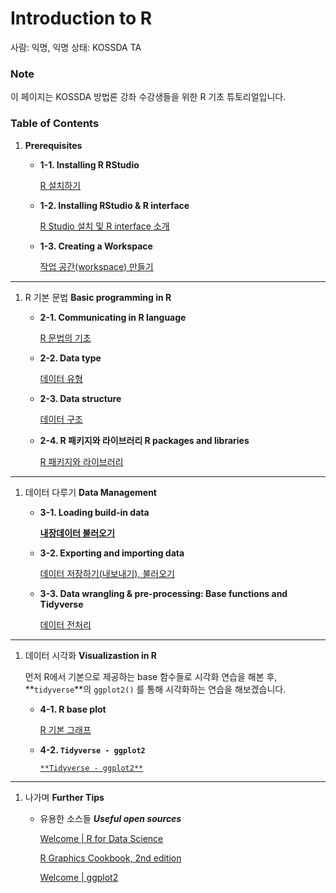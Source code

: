 # Introduction to R

사람: 익명, 익명
상태: KOSSDA TA

### Note

이 페이지는 KOSSDA 방법론 강좌 수강생들을 위한 R 기초 튜토리얼입니다. 

### Table of Contents

1. **Prerequisites** 
    - **1-1. Installing R RStudio**
        
        [R 설치하기](Introduction%20to%20R%20ee13128818d44582beb7844bfec6d5e1/R%20%E1%84%89%E1%85%A5%E1%86%AF%E1%84%8E%E1%85%B5%E1%84%92%E1%85%A1%E1%84%80%E1%85%B5%20ba5adfbe9cd2414fb0365b1b9469ecfb.md)
        
    - **1-2. Installing RStudio & R interface**
        
        [R Studio 설치 및 R interface 소개](Introduction%20to%20R%20ee13128818d44582beb7844bfec6d5e1/R%20Studio%20%E1%84%89%E1%85%A5%E1%86%AF%E1%84%8E%E1%85%B5%20%E1%84%86%E1%85%B5%E1%86%BE%20R%20interface%20%E1%84%89%E1%85%A9%E1%84%80%E1%85%A2%2073fc48ab89ee45449d4cbc4ad6046aa6.md)
        
    - **1-3. Creating a Workspace**
        
        [작업 공간(workspace) 만들기](Introduction%20to%20R%20ee13128818d44582beb7844bfec6d5e1/%E1%84%8C%E1%85%A1%E1%86%A8%E1%84%8B%E1%85%A5%E1%86%B8%20%E1%84%80%E1%85%A9%E1%86%BC%E1%84%80%E1%85%A1%E1%86%AB(workspace)%20%E1%84%86%E1%85%A1%E1%86%AB%E1%84%83%E1%85%B3%E1%86%AF%E1%84%80%E1%85%B5%203658928eac0f441c8faf4bdada2971dd.md)
        

---

1. R 기본 문법 **Basic programming in R** 
    - **2-1. Communicating in R language**
        
        [R 문법의 기초](Introduction%20to%20R%20ee13128818d44582beb7844bfec6d5e1/R%20%E1%84%86%E1%85%AE%E1%86%AB%E1%84%87%E1%85%A5%E1%86%B8%E1%84%8B%E1%85%B4%20%E1%84%80%E1%85%B5%E1%84%8E%E1%85%A9%20f3acedcb65b5410788e2311d3935a836.md)
        
    - **2-2. Data type**
        
        [데이터 유형](Introduction%20to%20R%20ee13128818d44582beb7844bfec6d5e1/%E1%84%83%E1%85%A6%E1%84%8B%E1%85%B5%E1%84%90%E1%85%A5%20%E1%84%8B%E1%85%B2%E1%84%92%E1%85%A7%E1%86%BC%20ed3c1b5ab34c43349bd5b8e47da67add.md)
        
    - **2-3. Data structure**
        
        [데이터 구조](Introduction%20to%20R%20ee13128818d44582beb7844bfec6d5e1/%E1%84%83%E1%85%A6%E1%84%8B%E1%85%B5%E1%84%90%E1%85%A5%20%E1%84%80%E1%85%AE%E1%84%8C%E1%85%A9%20a6aa604b2fd649c89a9adf6e80f2d1e4.md)
        
    - **2-4. R 패키지와 라이브러리 R packages and libraries**
        
        [R 패키지와 라이브러리](Introduction%20to%20R%20ee13128818d44582beb7844bfec6d5e1/R%20%E1%84%91%E1%85%A2%E1%84%8F%E1%85%B5%E1%84%8C%E1%85%B5%E1%84%8B%E1%85%AA%20%E1%84%85%E1%85%A1%E1%84%8B%E1%85%B5%E1%84%87%E1%85%B3%E1%84%85%E1%85%A5%E1%84%85%E1%85%B5%206ae418c4ccf0461e9e75607deb52e64d.md)
        

---

1. 데이터 다루기 **Data Management** 
    - **3-1. Loading build-in data**
        
        [**내장데이터 불러오기**](Introduction%20to%20R%20ee13128818d44582beb7844bfec6d5e1/%E1%84%82%E1%85%A2%E1%84%8C%E1%85%A1%E1%86%BC%E1%84%83%E1%85%A6%E1%84%8B%E1%85%B5%E1%84%90%E1%85%A5%20%E1%84%87%E1%85%AE%E1%86%AF%E1%84%85%E1%85%A5%E1%84%8B%E1%85%A9%E1%84%80%E1%85%B5%204a34fbdab9bf4ce4bd5953343b61ca20.md)
        
    - **3-2. Exporting and importing data**
        
        [데이터 저장하기(내보내기), 불러오기](Introduction%20to%20R%20ee13128818d44582beb7844bfec6d5e1/%E1%84%83%E1%85%A6%E1%84%8B%E1%85%B5%E1%84%90%E1%85%A5%20%E1%84%8C%E1%85%A5%E1%84%8C%E1%85%A1%E1%86%BC%E1%84%92%E1%85%A1%E1%84%80%E1%85%B5(%E1%84%82%E1%85%A2%E1%84%87%E1%85%A9%E1%84%82%E1%85%A2%E1%84%80%E1%85%B5),%20%E1%84%87%E1%85%AE%E1%86%AF%E1%84%85%E1%85%A5%E1%84%8B%E1%85%A9%E1%84%80%E1%85%B5%20d793b6ed2fd348969fba96c11dfaa431.md)
        
    - **3-3. Data wrangling & pre-processing: Base functions and Tidyverse**
        
        [데이터 전처리](Introduction%20to%20R%20ee13128818d44582beb7844bfec6d5e1/%E1%84%83%E1%85%A6%E1%84%8B%E1%85%B5%E1%84%90%E1%85%A5%20%E1%84%8C%E1%85%A5%E1%86%AB%E1%84%8E%E1%85%A5%E1%84%85%E1%85%B5%20ec4843c19e784e4480b20ba0c9925781.md)
        

---

1. 데이터 시각화 **Visualizastion in R**
    
    먼저 R에서 기본으로 제공하는 base 함수들로 시각화 연습을 해본 후, **`tidyverse`**의 `ggplot2()` 를 통해 시각화하는 연습을 해보겠습니다. 
    
    - **4-1.  R base plot**
        
        [R 기본 그래프](Introduction%20to%20R%20ee13128818d44582beb7844bfec6d5e1/R%20%E1%84%80%E1%85%B5%E1%84%87%E1%85%A9%E1%86%AB%20%E1%84%80%E1%85%B3%E1%84%85%E1%85%A2%E1%84%91%E1%85%B3%20774f922b498b4f78846b386fc262ba29.md)
        
    - **4-2. `Tidyverse - ggplot2`**
        
        [`**Tidyverse - ggplot2**`](Introduction%20to%20R%20ee13128818d44582beb7844bfec6d5e1/Tidyverse%20-%20ggplot2%2086518e9e7c854e42b655e952119acb59.md)
        

---

1. 나가며 **Further Tips**
    - 유용한 소스들 ***Useful open sources***
        
        [Welcome | R for Data Science](https://r4ds.had.co.nz/index.html)
        
        [R Graphics Cookbook, 2nd edition](https://r-graphics.org/)
        
        [Welcome | ggplot2](https://ggplot2-book.org/index.html)